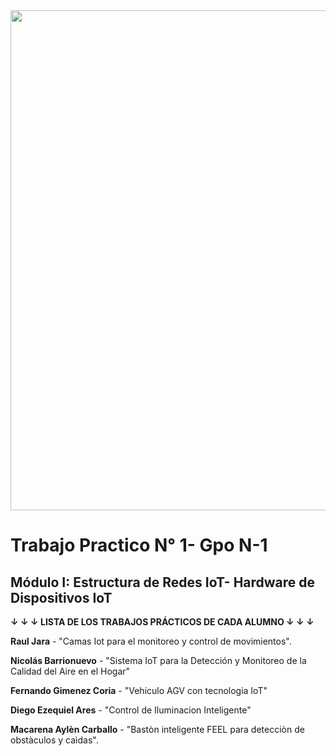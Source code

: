 <center><img src="../assets/caratula.jpg" width="800"></center>

# Trabajo Practico N° 1- Gpo N-1
## Módulo I: Estructura de Redes IoT- Hardware de Dispositivos IoT

**↓ ↓ ↓ LISTA DE LOS TRABAJOS PRÁCTICOS DE CADA ALUMNO ↓ ↓ ↓**  

**Raul Jara** - "Camas Iot para el monitoreo y control de movimientos".  

**Nicolás Barrionuevo** - "Sistema IoT para la Detección y Monitoreo de la Calidad del Aire en el Hogar"  

**Fernando Gimenez Coria** - "Vehiculo AGV con tecnologia IoT"

**Diego Ezequiel Ares** - "Control de Iluminacion Inteligente"

**Macarena Aylèn Carballo** - "Bastòn inteligente FEEL para detecciòn de obstàculos y caìdas". 
